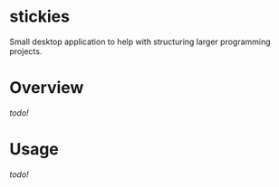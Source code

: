 # stickies
Small desktop application to help with structuring larger programming projects.

# Overview
*todo!*

# Usage
*todo!*
